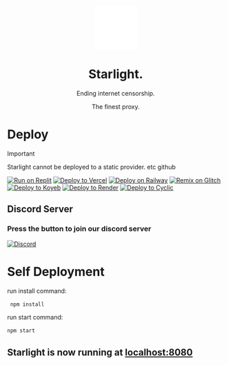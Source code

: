 <div align=center>
<img src="/public/assets/logo.png" width="100px" height="100px">
  <h1>Starlight.</h1>
  <p>Ending internet censorship.</p>
  <p>The finest proxy.</p>
</div>


# Deploy

> [!IMPORTANT]  
> Starlight cannot be deployed to a static provider. etc github
>
> >

[![Run on Replit](https://binbashbanana.github.io/deploy-buttons/buttons/remade/replit.svg)](https://replit.com/github/Parcoil/lunaar.org)
[![Deploy to Vercel](https://binbashbanana.github.io/deploy-buttons/buttons/remade/vercel.svg)](https://vercel.com/new/clone?repository-url=https://github.com/Parcoil/lunaar.org)
<a target="_blank" href="https://railway.app/new/template?template=https://github.com/parcoil/lunaar.org"><img alt="Deploy on Railway" src="https://binbashbanana.github.io/deploy-buttons/buttons/remade/railway.svg"></a>
<a target="_blank" href="https://glitch.com/edit/#!/import/github/parcoil/lunaar.org"><img alt="Remix on Glitch" src="https://binbashbanana.github.io/deploy-buttons/buttons/remade/glitch.svg"></a>
[![Deploy to Koyeb](https://binbashbanana.github.io/deploy-buttons/buttons/remade/koyeb.svg)](https://app.koyeb.com/deploy?type=git&repository=github.com/Parcoil/lunaar.org&branch=main&name=Native)
[![Deploy to Render](https://binbashbanana.github.io/deploy-buttons/buttons/remade/render.svg)](https://render.com/deploy?repo=https://github.com/Parcoil/lunaar.org)
[![Deploy to Cyclic](https://binbashbanana.github.io/deploy-buttons/buttons/remade/cyclic.svg)](https://app.cyclic.sh/api/app/deploy/Parcoil/lunaar.org)

## Discord Server

### Press the button to join our discord server

<a href="https://dsc.gg/parcoil">
<img alt="Discord" src="https://img.shields.io/discord/1128826318813921350?style=for-the-badge&logo=discord&label=Join%20Discord&labelColor=white&color=%09%237289da">
</a>

# Self Deployment

run install command:

```sh
 npm install
```

run start command:

```sh
npm start
```

## Starlight is now running at [localhost:8080](http://localhost:8080)
